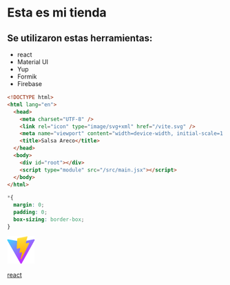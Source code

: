 # Esta es mi tienda

## Se utilizaron estas herramientas:
- react
- Material UI
- Yup
- Formik
- Firebase

```html
<!DOCTYPE html>
<html lang="en">
  <head>
    <meta charset="UTF-8" />
    <link rel="icon" type="image/svg+xml" href="/vite.svg" />
    <meta name="viewport" content="width=device-width, initial-scale=1.0" />
    <title>Salsa Areco</title>
  </head>
  <body>
    <div id="root"></div>
    <script type="module" src="/src/main.jsx"></script>
  </body>
</html>

```
```css
*{
  margin: 0;
  padding: 0;
  box-sizing: border-box;
}
```

![](public/vite.svg)

[react](https://es.react.dev/)
